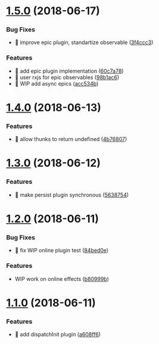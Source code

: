 # [1.5.0](https://github.com/streamich/three-ducks/compare/v1.4.0...v1.5.0) (2018-06-17)


### Bug Fixes

* 🐛 improve epic plugin, standartize observable ([3f4ccc3](https://github.com/streamich/three-ducks/commit/3f4ccc3))


### Features

* 🎸 add epic plugin implementation ([60c7a78](https://github.com/streamich/three-ducks/commit/60c7a78))
* 🎸 user rxjs for epic observables ([98b1ac6](https://github.com/streamich/three-ducks/commit/98b1ac6))
* 🎸 WIP add async epics ([acc534b](https://github.com/streamich/three-ducks/commit/acc534b))

# [1.4.0](https://github.com/streamich/three-ducks/compare/v1.3.0...v1.4.0) (2018-06-13)


### Features

* 🎸 allow thunks to return undefined ([4b76807](https://github.com/streamich/three-ducks/commit/4b76807))

# [1.3.0](https://github.com/streamich/three-ducks/compare/v1.2.0...v1.3.0) (2018-06-12)


### Features

* 🎸 make persist plugin synchronous ([5638754](https://github.com/streamich/three-ducks/commit/5638754))

# [1.2.0](https://github.com/streamich/three-ducks/compare/v1.1.0...v1.2.0) (2018-06-11)


### Bug Fixes

* 🐛 fix WIP online plugin test ([84bed0e](https://github.com/streamich/three-ducks/commit/84bed0e))


### Features

* WIP work on online effects ([b80999b](https://github.com/streamich/three-ducks/commit/b80999b))

# [1.1.0](https://github.com/streamich/three-ducks/compare/v1.0.1...v1.1.0) (2018-06-11)


### Features

* 🎸 add dispatchInit plugin ([a608ff6](https://github.com/streamich/three-ducks/commit/a608ff6))
